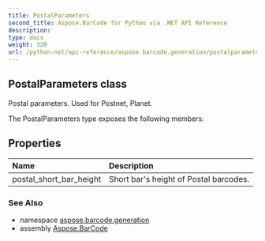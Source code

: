 ```yaml
---
title: PostalParameters
second_title: Aspose.BarCode for Python via .NET API Reference
description: 
type: docs
weight: 320
url: /python-net/api-reference/aspose.barcode.generation/postalparameters/
---
```


## PostalParameters class

Postal parameters. Used for Postnet, Planet.

The PostalParameters type exposes the following members:
## Properties
| Name | Description |
| :- | :- |
|postal_short_bar_height|Short bar's height of Postal barcodes.|

### See Also

* namespace [aspose.barcode.generation](/barcode/python-net/api-reference/aspose.barcode.generation/)
* assembly [Aspose.BarCode](/barcode/python-net/api-reference/)

